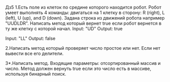 Дз5
1.Есть поле из клеток по средине которого находится робот. Робот умеет выполнять 4 команды: двигаться на 1 клетку в сторону: R (right), L (left), U (up), and D (down).
Задана строка из движений робота например "UUDLDR". 
Написать метод который вернет true если робот вернется в ту же клетку с которой начал.
Input: "UD"
Output: true 

Input: "LL"
Output: false

2.Написать метод который проверяет число простое или нет. Если нет вывести все его делители.

3*.Написать метод. Входящие параметры: отсортированный массив и число.
Метод должен вернуть true если это число есть в массиве, используя бинарный поиск.


